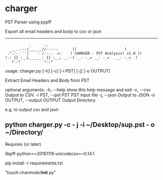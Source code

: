 # charger
PST Parser using pypff


Export all email headers and body to csv or json

----------------


               .      ..
       __..---/______//-----.      ((                      )
     .".--.```|    - /.--.  =:    ( CHARGER - PST Analysis! v1.0 ))  
    (.: {} :__L______: {} :__; __--( __- -_= __- -_=   __- -_=  ) 
       *--*           *--*                     
    
usage: charger.py [-h] [-c] [-i PST] [-j] [-o OUTPUT]

Extract Email Headers and Body from PST

optional arguments:
  -h, --help            show this help message and exit
  -c, --csv             Output to CSV.
  -i PST, --pst PST     PST input file
  -j, --json            Output to JSON
  -o OUTPUT, --output OUTPUT
                        Output Directory

e.g. to output csv and json

python charger.py -c - j -i ~/Desktop/sup.pst - o ~/Directory/
------------------------

Requires (or later)

libpff-python==20161119
unicodecsv==0.14.1

pip install -r requirements.txt

"touch charmods/__init__.py"
